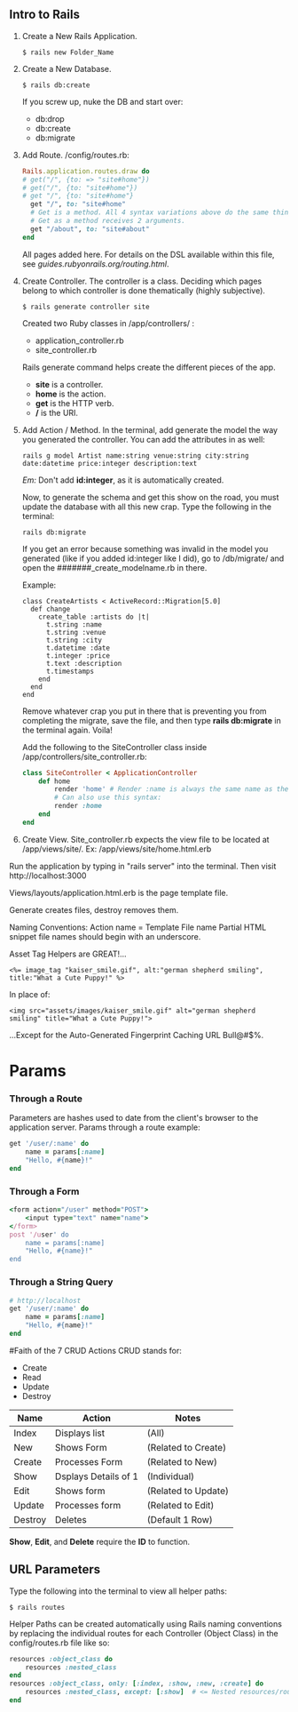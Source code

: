 Intro to Rails
-----------------
 1. Create a New Rails Application.
  	```
  	$ rails new Folder_Name
  	```

 2. Create a New Database.
   	```
  	$ rails db:create
  	```

  	If you screw up, nuke the DB and start over:
  	- db:drop
  	- db:create
  	- db:migrate

 3. Add Route.
 	/config/routes.rb:
	
	```Ruby
	Rails.application.routes.draw do
	# get("/", {to: => "site#home"})
	# get("/", {to: "site#home"})
	# get "/", {to: "site#home"}
	  get "/", to: "site#home"
	  # Get is a method. All 4 syntax variations above do the same thing in Ruby.
	  # Get as a method receives 2 arguments.
	  get "/about", to: "site#about"
	end
	```
	All pages added here.
	For details on the DSL available within this file, see *guides.rubyonrails.org/routing.html*.

 4. Create Controller.
	The controller is a class. Deciding which pages belong to which controller is done thematically (highly subjective).

	```
	$ rails generate controller site
	```
	Created two Ruby classes in /app/controllers/ :
	- application_controller.rb
	- site_controller.rb

	Rails generate command helps create the different pieces of the app.
	- **site** is a controller.
	- **home** is the action.
	- **get** is the HTTP verb.
	- **/** is the URI.

 5. Add Action / Method.
	In the terminal, add generate the model the way you generated the controller. You can add the attributes in as well:
	```
	rails g model Artist name:string venue:string city:string date:datetime price:integer description:text 
	```
	*Em:* Don't add **id:integer**, as it is automatically created.

	Now, to generate the schema and get this show on the road, you must update the database with all this new crap.
	Type the following in the terminal:
	```
	rails db:migrate
	```

	If you get an error because something was invalid in the model you generated (like if you added id:integer like I did), go to /db/migrate/ and open the #######_create_modelname.rb in there.

	Example:
	```
	class CreateArtists < ActiveRecord::Migration[5.0]
	  def change
	    create_table :artists do |t|
	      t.string :name
	      t.string :venue
	      t.string :city
	      t.datetime :date
	      t.integer :price
	      t.text :description
	      t.timestamps
	    end
	  end
	end
	```

	Remove whatever crap you put in there that is preventing you from completing the migrate, save the file, and then type **rails db:migrate** in the terminal again. Voila!

	Add the following to the SiteController class inside /app/controllers/site_controller.rb:
	```Ruby
	class SiteController < ApplicationController
		def home
			render 'home' # Render :name is always the same name as the view template
			# Can also use this syntax:
			render :home
		end
	end
	```

 6. Create View.
	Site_controller.rb expects the view file to be located at /app/views/site/.
	Ex: /app/views/site/home.html.erb

Run the application by typing in "rails server" into the terminal.
Then visit http://localhost:3000

Views/layouts/application.html.erb is the page template file.

Generate creates files, destroy removes them.

Naming Conventions:
Action name = Template File name
Partial HTML snippet file names should begin with an underscore.

Asset Tag Helpers are GREAT!...
```
<%= image_tag "kaiser_smile.gif", alt:"german shepherd smiling", title:"What a Cute Puppy!" %>
````

In place of:
```
<img src="assets/images/kaiser_smile.gif" alt="german shepherd smiling" title="What a Cute Puppy!">
```

...Except for the Auto-Generated Fingerprint Caching URL Bull@#$%.

# Params
### Through a Route
Parameters are hashes used to date from the client's browser to the application server. Params through a route example:
```ruby
get '/user/:name' do
	name = params[:name]
	"Hello, #{name}!"
end
```

### Through a Form
```ruby
<form action="/user" method="POST">
	<input type="text" name="name">
</form>
post '/user' do
	name = params[:name]
	"Hello, #{name}!"
end
```
### Through a String Query
```ruby
# http://localhost
get '/user/:name' do
	name = params[:name]
	"Hello, #{name}!"
end
```
#Faith of the 7 CRUD Actions
CRUD stands for:
- Create
- Read
- Update
- Destroy

| Name    | Action               | Notes               |
| ------- |----------------------| --------------------|
| Index   | Displays list        | (All)               |
| New     | Shows Form           | (Related to Create) |
| Create  | Processes Form       | (Related to New)    |		
| Show 	  | Dsplays Details of 1 | (Individual)        |
| Edit 	  | Shows form           | (Related to Update) |
| Update  | Processes form       | (Related to Edit)   |
| Destroy | Deletes              | (Default 1 Row)     |

**Show**, **Edit**, and **Delete** require the **ID** to function.

## URL Parameters
Type the following into the terminal to view all helper paths:
```
$ rails routes
```

Helper Paths can be created automatically using Rails naming conventions by replacing the individual routes for each Controller (Object Class) in the config/routes.rb file like so:

```Ruby
resources :object_class do
    resources :nested_class													# <= Nested resources/routes
end
resources :object_class, only: [:index, :show, :new, :create] do			# <= Only: limits to exactly what you need
	resources :nested_class, except: [:show]  # <= Nested resources/routes	# <= Except: excludes what you don't
end
```